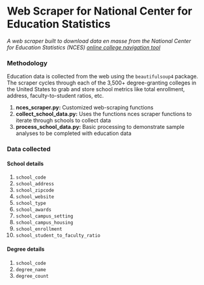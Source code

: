 # Web Scraper for National Center for Education Statistics
*A web scraper built to download data en masse from the National Center for Education Statistics (NCES) [online college navigation tool](https://nces.ed.gov/collegenavigator/)*

### Methodology
Education data is collected from the web using the `beautifulsoup4` package. The scraper cycles through each of the 3,500+ degree-granting colleges in the United States to grab and store school metrics like total enrollment, address, faculty-to-student ratios, etc.

1. **nces_scraper.py:** Customized web-scraping functions
2. **collect_school_data.py:** Uses the functions nces scraper functions to iterate through schools to collect data
3. **process_school_data.py:** Basic processing to demonstrate sample analyses to be completed with education data

### Data collected

#### School details
1. `school_code`
2. `school_address`
3. `school_zipcode`
4. `school_website`
5. `school_type`
6. `school_awards`
7. `school_campus_setting`
8. `school_campus_housing`
9. `school_enrollment`
10. `school_student_to_faculty_ratio`

#### Degree details
1. `school_code`
2. `degree_name`
3. `degree_count`
